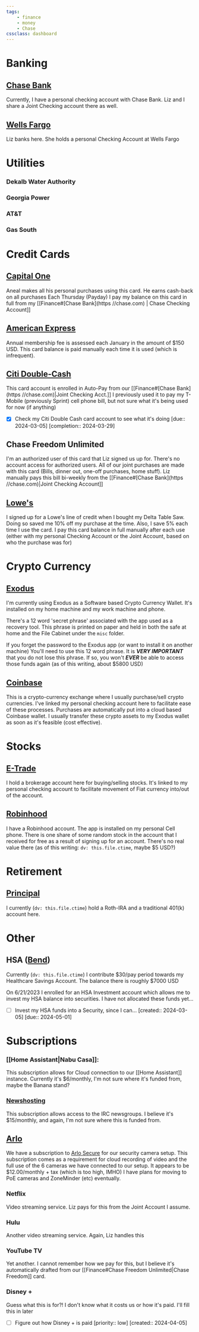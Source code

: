 ```yaml
---
tags:
    - finance
    - money
    - Chase
cssclass: dashboard
---
```

# Banking
## [Chase Bank](https://chase.com)
Currently, I have a personal checking account with Chase Bank.  Liz and I share a Joint Checking account there as well.

## [Wells Fargo](https://wellsfargo.com)
Liz banks here.  She holds a personal Checking Account at Wells Fargo


# Utilities
### Dekalb Water Authority
### Georgia Power

### AT&T

### Gas South


# Credit Cards
## [Capital One](https://capitalone.com)
Aneal makes all his personal purchases using this card.  He earns cash-back on all purchases
Each Thursday (Payday) I pay my balance on this card in full from my [[Finance#[Chase Bank](https //chase.com) | Chase Checking Account]]

## [American Express](https://americanexpress.com)
Annual membership fee is assessed each January in the amount of $150 USD.  This card balance is paid manually each time it is used (which is infrequent). 

## [Citi Double-Cash](https://citi.com)
This card account is enrolled in Auto-Pay from our [[Finance#[Chase Bank](https //chase.com)|Joint Checking Acct.]]
I previously used it to pay my T-Mobile (previously Sprint) cell phone bill, but not sure what it's being used for now (if anything)
- [x] Check my Citi Double Cash card account to see what it's doing  [due:: 2024-03-05]  [completion:: 2024-03-29]

## Chase Freedom Unlimited
I'm an authorized user of this card that Liz signed us up for.  There's no account access for authorized users.  All of our joint purchases are made with this card (Bills, dinner out, one-off purchases, home stuff).  Liz manually pays this bill bi-weekly from the [[Finance#[Chase Bank](https //chase.com)|Joint Checking Account]]

## [Lowe's](https://lowes.com)
I signed up for a Lowe's line of credit when I bought my Delta Table Saw.  Doing so saved me 10% off my purchase at the time.  Also, I save 5% each time I use the card.  I pay this card balance in full manually after each use (either with my personal Checking Account or the Joint Account, based on who the purchase was for)



# Crypto Currency
## [Exodus](https://exodus.com)
I'm currently using Exodus as a Software based Crypto Currency Wallet.  It's installed on my home machine and my work machine and phone.

There's a 12 word 'secret phrase' associated with the app used as a recovery tool.  This phrase is printed on paper and held in both the safe at home and the File Cabinet under the `misc` folder.

If you forget the password to the Exodus app (or want to install it on another machine) You'll need to use this 12 word phrase.  It is ***VERY IMPORTANT*** that you do not lose this phrase.  If so, you won't ***EVER*** be able to access those funds again (as of this writing, about $5800 USD)

## [Coinbase](https://coinbase.com)
This is a crypto-currency exchange where I usually purchase/sell crypto currencies.  I've linked my personal checking account here to facilitate ease of these processes.
Purchases are automatically put into a cloud based Coinbase wallet.  I usually transfer these crypto assets to my Exodus wallet as soon as it's feasible (cost effective).

# Stocks
## [E-Trade](https://etrade.com)
I hold a brokerage account here for buying/selling stocks.  It's linked to my personal checking account to facilitate movement of Fiat currency into/out of the account.

## [Robinhood](https://robinhood.com)
I have a Robinhood account.  The app is installed on my personal Cell phone.  There is one share of some random stock in the account that I received for free as a result of signing up for an account.  There's no real value there (as of this writing: `dv: this.file.ctime`, maybe $5 USD?)


# Retirement
## [Principal](https://accounts.principal.com/)
I currently (`dv: this.file.ctime`) hold a Roth-IRA and a traditional 401(k) account here.  


# Other
## HSA ([Bend](https://user.bendhsa.com/#/))
Currently (`dv: this.file.ctime`) I contribute $30/pay period towards my Healthcare Savings Account.  The balance there is roughly $7000 USD

On 6/21/2023 I enrolled for an HSA Investment account which allows me to invest my HSA balance into securities.  I have not allocated these funds yet...
- [ ] Invest my HSA funds into a Security, since I can...  [created:: 2024-03-05]  [due:: 2024-05-01]


# Subscriptions
### [[Home Assistant|Nabu Casa]]: 
This subscription allows for Cloud connection to our [[Home Assistant]] instance.  Currently it's $6/monthly, I'm not sure where it's funded from, maybe the Banana stand?
### [Newshosting](https://controlpanel.newshosting.com/customer/index.php)
This subscription allows access to the IRC newsgroups.  I believe it's $15/monthly, and again, I'm not sure where this is funded from.

## [Arlo](https://my.arlo.com)
We have a subscription to [Arlo Secure](https://my.arlo.com/#/settings/subscription/) for our security camera setup.  This subscription comes as a requirement for cloud recording of video and the full use of the 6 cameras we have connected to our setup.  It appears to be $12.00/monthly + tax (which is too high, IMHO)  I have plans for moving to PoE cameras and ZoneMinder (etc) eventually.

### Netflix
Video streaming service.  Liz pays for this from the Joint Account I assume.

### Hulu
Another video streaming service.  Again, Liz handles this

### YouTube TV
Yet another.  I cannot remember how we pay for this, but I believe it's automatically drafted from our [[Finance#Chase Freedom Unlimited|Chase Freedom]] card.

### Disney +
Guess what this is for?!
I don't know what it costs us or how it's paid.  I'll fill this in later
- [ ] Figure out how Disney + is paid  [priority:: low]  [created:: 2024-04-05]
